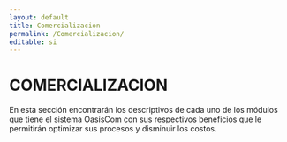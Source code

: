 ```yaml
---
layout: default
title: Comercializacion
permalink: /Comercializacion/
editable: si
---
```


# COMERCIALIZACION

En esta sección encontrarán los descriptivos de cada uno de los módulos que tiene el sistema OasisCom con sus respectivos beneficios que le permitirán optimizar sus procesos y disminuir los costos.
